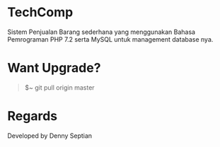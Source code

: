 # TechComp
Sistem Penjualan Barang sederhana yang menggunakan Bahasa Pemrograman PHP 7.2 serta MySQL untuk management database nya.

# Want Upgrade?
> $~ git pull origin master

# Regards
Developed by Denny Septian